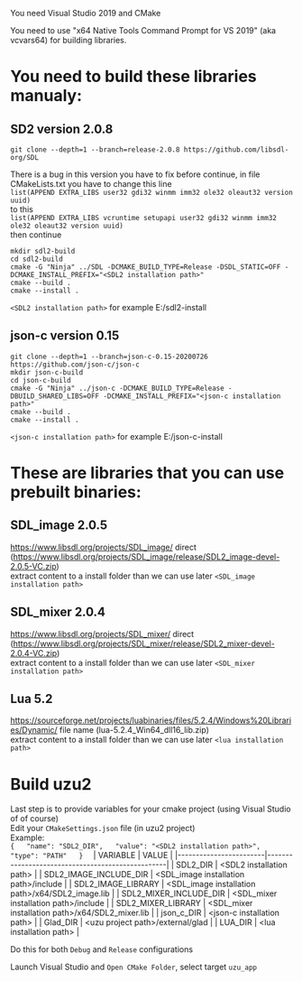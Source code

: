 You need Visual Studio 2019 and CMake

You need to use "x64 Native Tools Command Prompt for VS 2019" (aka vcvars64) for building libraries.
# You need to build these libraries manualy:
## SD2 version 2.0.8

`git clone --depth=1 --branch=release-2.0.8 https://github.com/libsdl-org/SDL`   

There is a bug in this version you have to fix before continue, in file CMakeLists.txt you have to change this line  
`list(APPEND EXTRA_LIBS user32 gdi32 winmm imm32 ole32 oleaut32 version uuid)`  
to this  
`list(APPEND EXTRA_LIBS vcruntime setupapi user32 gdi32 winmm imm32 ole32 oleaut32 version uuid)`  
then continue

`mkdir sdl2-build`   
`cd sdl2-build`   
`cmake -G "Ninja" ../SDL -DCMAKE_BUILD_TYPE=Release -DSDL_STATIC=OFF -DCMAKE_INSTALL_PREFIX="<SDL2 installation path>"`  
`cmake --build .`  
`cmake --install .`  

`<SDL2 installation path>` for example E:/sdl2-install

## json-c version 0.15

`git clone --depth=1 --branch=json-c-0.15-20200726 https://github.com/json-c/json-c`   
`mkdir json-c-build`   
`cd json-c-build`   
`cmake -G "Ninja" ../json-c -DCMAKE_BUILD_TYPE=Release -DBUILD_SHARED_LIBS=OFF -DCMAKE_INSTALL_PREFIX="<json-c installation path>"`  
`cmake --build .`  
`cmake --install .`  

`<json-c installation path>` for example E:/json-c-install

# These are libraries that you can use prebuilt binaries: 
## SDL_image 2.0.5
https://www.libsdl.org/projects/SDL_image/ direct (https://www.libsdl.org/projects/SDL_image/release/SDL2_image-devel-2.0.5-VC.zip)  
extract content to a install folder than we can use later `<SDL_image installation path>`  
## SDL_mixer 2.0.4
https://www.libsdl.org/projects/SDL_mixer/ direct (https://www.libsdl.org/projects/SDL_mixer/release/SDL2_mixer-devel-2.0.4-VC.zip)  
extract content to a install folder than we can use later `<SDL_mixer installation path>`  
## Lua 5.2
https://sourceforge.net/projects/luabinaries/files/5.2.4/Windows%20Libraries/Dynamic/ file name (lua-5.2.4_Win64_dll16_lib.zip)  
extract content to a install folder than we can use later `<lua installation path>`  

# Build uzu2
Last step is to provide variables for your cmake project (using Visual Studio of of course)  
Edit your `CMakeSettings.json` file (in uzu2 project)  
Example:  
`
{  
  "name": "SDL2_DIR",  
  "value": "<SDL2 installation path>",  
  "type": "PATH"  
}  
`
| VARIABLE               | VALUE                                            |
|------------------------|--------------------------------------------------|
| SDL2_DIR               | \<SDL2 installation path\>                         |
| SDL2_IMAGE_INCLUDE_DIR | \<SDL_image installation path\>/include            |
| SDL2_IMAGE_LIBRARY     | \<SDL_image installation path\>/x64/SDL2_image.lib |
| SDL2_MIXER_INCLUDE_DIR | \<SDL_mixer installation path\>/include            |
| SDL2_MIXER_LIBRARY     | \<SDL_mixer installation path\>/x64/SDL2_mixer.lib |
| json_c_DIR             | \<json-c installation path\>                       |
| Glad_DIR               | \<uzu project path\>/external/glad                 |
| LUA_DIR                | \<lua installation path\>                          |
  
Do this for both `Debug` and `Release` configurations   
  
Launch Visual Studio and `Open CMake Folder`, select target `uzu_app`
